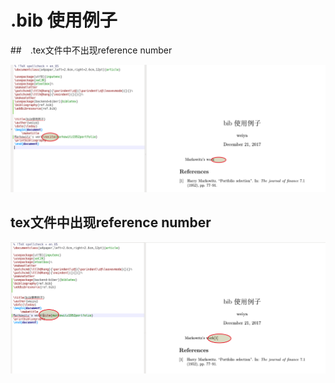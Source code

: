 # .bib 使用例子

##　.tex文件中不出现reference number

![](res_nocite.png)

## tex文件中出现reference number

![](res_cite.png)


